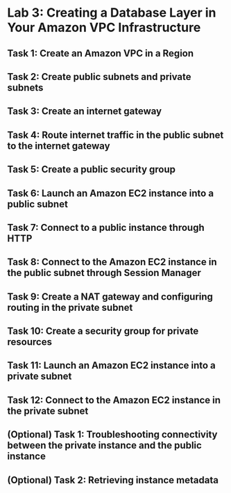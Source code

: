 # Lab 3: Creating a Database Layer in Your Amazon VPC Infrastructure 
## Task 1: Create an Amazon VPC in a Region
## Task 2: Create public subnets and private subnets
## Task 3: Create an internet gateway
## Task 4: Route internet traffic in the public subnet to the internet gateway
## Task 5: Create a public security group
## Task 6: Launch an Amazon EC2 instance into a public subnet
## Task 7: Connect to a public instance through HTTP
## Task 8: Connect to the Amazon EC2 instance in the public subnet through Session Manager
## Task 9: Create a NAT gateway and configuring routing in the private subnet
## Task 10: Create a security group for private resources
## Task 11: Launch an Amazon EC2 instance into a private subnet
## Task 12: Connect to the Amazon EC2 instance in the private subnet
## (Optional) Task 1: Troubleshooting connectivity between the private instance and the public instance
## (Optional) Task 2: Retrieving instance metadata
